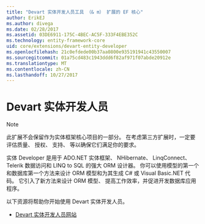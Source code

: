 ```yaml
---
title: "Devart 实体开发人员工具 （& m） 扩展的 EF 核心"
author: ErikEJ
ms.author: divega
ms.date: 02/28/2017
ms.assetid: 03DE6911-175C-4BEC-AC5F-333F4EBE352C
ms.technology: entity-framework-core
uid: core/extensions/devart-entity-developer
ms.openlocfilehash: 21c0efdede00b37aa0800e935191941c43550007
ms.sourcegitcommit: 01a75cd483c1943ddd6f82af971f07abde20912e
ms.translationtype: MT
ms.contentlocale: zh-CN
ms.lasthandoff: 10/27/2017
---
```

# <a name="devart-entity-developer"></a>Devart 实体开发人员

> [!NOTE]  
> 此扩展不会保留作为实体框架核心项目的一部分。 在考虑第三方扩展时，一定要评估质量、 授权、 支持、 等以确保它们满足你的要求。

实体 Developer 是用于 ADO.NET 实体框架、 NHibernate、 LinqConnect、 Telerik 数据访问和 LINQ to SQL 的强大 ORM 设计器。 你可以使用模型的第一个和数据库第一个方法来设计 ORM 模型和为其生成 C# 或 Visual Basic.NET 代码。 它引入了新方法来设计 ORM 模型、 提高工作效率，并促进开发数据库应用程序。

以下资源将帮助你开始使用 Devart 实体开发人员。
* [Devart 实体开发人员网站](https://www.devart.com/entitydeveloper/)
